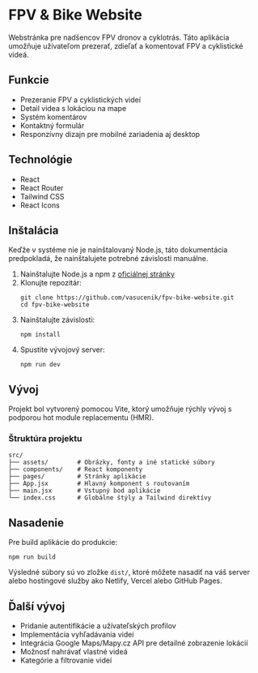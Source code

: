 # FPV & Bike Website

Webstránka pre nadšencov FPV dronov a cyklotrás. Táto aplikácia umožňuje užívateľom prezerať, zdieľať a komentovať FPV a cyklistické videá.

## Funkcie

- Prezeranie FPV a cyklistických videí
- Detail videa s lokáciou na mape
- Systém komentárov
- Kontaktný formulár
- Responzívny dizajn pre mobilné zariadenia aj desktop

## Technológie

- React
- React Router
- Tailwind CSS
- React Icons

## Inštalácia

Keďže v systéme nie je nainštalovaný Node.js, táto dokumentácia predpokladá, že nainštalujete potrebné závislosti manuálne.

1. Nainštalujte Node.js a npm z [oficiálnej stránky](https://nodejs.org/)
2. Klonujte repozitár:
   ```
   git clone https://github.com/vasucenik/fpv-bike-website.git
   cd fpv-bike-website
   ```
3. Nainštalujte závislosti:
   ```
   npm install
   ```
4. Spustite vývojový server:
   ```
   npm run dev
   ```

## Vývoj

Projekt bol vytvorený pomocou Vite, ktorý umožňuje rýchly vývoj s podporou hot module replacementu (HMR).

### Štruktúra projektu

```
src/
├── assets/        # Obrázky, fonty a iné statické súbory
├── components/    # React komponenty
├── pages/         # Stránky aplikácie
├── App.jsx        # Hlavný komponent s routovaním
├── main.jsx       # Vstupný bod aplikácie 
└── index.css      # Globálne štýly a Tailwind direktívy
```

## Nasadenie

Pre build aplikácie do produkcie:

```
npm run build
```

Výsledné súbory sú vo zložke `dist/`, ktoré môžete nasadiť na váš server alebo hostingové služby ako Netlify, Vercel alebo GitHub Pages.

## Ďalší vývoj

- Pridanie autentifikácie a užívateľských profilov
- Implementácia vyhľadávania videí
- Integrácia Google Maps/Mapy.cz API pre detailné zobrazenie lokácií
- Možnosť nahrávať vlastné videá
- Kategórie a filtrovanie videí 